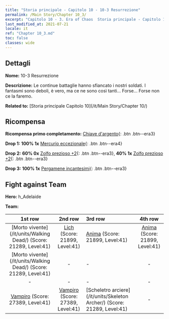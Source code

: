 ```yaml
---
title: "Storia principale - Capitolo 10 - 10-3 Resurrezione"
permalink: /Main Story/Chapter 10_3/
excerpt: "Capitolo 10 - 3. Era of Chaos  Storia principale - Capitolo 10_3. 10-3 Resurrezione"
last_modified_at: 2021-07-21
locale: it
ref: "Chapter 10_3.md"
toc: false
classes: wide
---
```


## Dettagli

 **Nome:** 10-3 Resurrezione

 **Descrizione:** Le continue battaglie hanno sfiancato i nostri soldati. I fantasmi sono deboli, è vero, ma ce ne sono così tanti... Forse... Forse non ce la faremo.

 **Related to:** [Storia principale Capitolo 10](/it/Main Story/Chapter 10/)

## Ricompensa

 **Ricompensa primo completamento:** [Chiave d'argento](/ItemsIT/con_693/){: .btn .btn--era3}

 **Drop 1:** **100% 1x** [Mercurio eccezionale](/ItemsIT/mat_35/){: .btn .btn--era4}

 **Drop 2:** **60% 0x** [Zolfo prezioso +2](/ItemsIT/mat_29/){: .btn .btn--era3}, **40% 1x** [Zolfo prezioso +2](/ItemsIT/mat_29/){: .btn .btn--era3}

 **Drop 3:** **100% 1x** [Pergamene incantesimi](/ItemsIT/con_694/){: .btn .btn--era3}


## Fight against Team
 **Hero:** h_Adelaide

 **Team:**


  | 1st row | 2nd row | 3rd row | 4th row |
  |:----:|:----:|:----|:----:|
  | [Morto vivente](/it/units/Walking Dead/) (Score: 21289, Level:41)  | [Lich](/it/units/Lich/) (Score: 21899, Level:41)  | [Anima](/it/units/Wight/) (Score: 21899, Level:41)  | [Anima](/it/units/Wight/) (Score: 21899, Level:41)  |
  | [Morto vivente](/it/units/Walking Dead/) (Score: 21289, Level:41)  | - | - | - |
  | - | - | - | - |
  | [Vampiro](/it/units/Vampire/) (Score: 27389, Level:41)  | [Vampiro](/it/units/Vampire/) (Score: 27389, Level:41)  | [Scheletro arciere](/it/units/Skeleton Archer/) (Score: 21289, Level:41)  | - |


